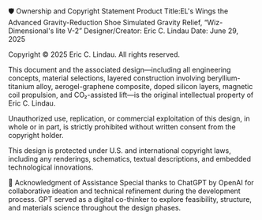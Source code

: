 🛡️ Ownership and Copyright Statement
Product Title:EL's Wings the Advanced Gravity-Reduction Shoe Simulated Gravity Relief, “Wiz-Dimensional's lite V-2”
Designer/Creator: Eric C. Lindau
Date: June 29, 2025

Copyright © 2025 Eric C. Lindau. All rights reserved.

This document and the associated design—including all engineering concepts, material selections, layered construction involving beryllium-titanium alloy, aerogel-graphene composite, doped silicon layers, magnetic coil propulsion, and CO₂-assisted lift—is the original intellectual property of Eric C. Lindau.

Unauthorized use, replication, or commercial exploitation of this design, in whole or in part, is strictly prohibited without written consent from the copyright holder.

This design is protected under U.S. and international copyright laws, including any renderings, schematics, textual descriptions, and embedded technological innovations.

🤖 Acknowledgment of Assistance
Special thanks to ChatGPT by OpenAI for collaborative ideation and technical refinement during the development process. GPT served as a digital co-thinker to explore feasibility, structure, and materials science throughout the design phases.

